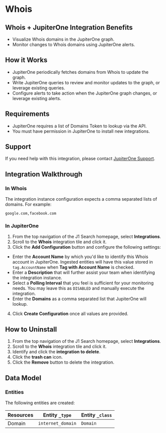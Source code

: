 # Whois

## Whois + JupiterOne Integration Benefits

*   Visualize Whois domains in the JupiterOne graph.
*   Monitor changes to Whois domains using JupiterOne alerts.

## How it Works

*   JupiterOne periodically fetches domains from Whois to update the graph.
*   Write JupiterOne queries to review and monitor updates to the graph,
    or leverage existing queries.
*   Configure alerts to take action when the JupiterOne graph changes,
    or leverage existing alerts.

## Requirements

*   JupiterOne requires a list of Domains Token to lookup via the API.
*   You must have permission in JupiterOne to install new integrations.

## Support

If you need help with this integration, please contact
[JupiterOne Support](https://support.jupiterone.io).

## Integration Walkthrough

### In Whois

The integration instance configuration expects a comma separated lists of
domains. For example:

    google.com,facebook.com

### In JupiterOne

1.  From the top navigation of the J1 Search homepage, select **Integrations**.
2.  Scroll to the **Whois** integration tile and click it.
3.  Click the **Add Configuration** button and configure the following settings:

*   Enter the **Account Name** by which you'd like to identify this Whois
    account in JupiterOne. Ingested entities will have this value stored in
    `tag.AccountName` when **Tag with Account Name** is checked.
*   Enter a **Description** that will further assist your team when identifying
    the integration instance.
*   Select a **Polling Interval** that you feel is sufficient for your monitoring
    needs. You may leave this as `DISABLED` and manually execute the integration.
*   Enter the **Domains** as a comma separated list that JupiterOne will lookup.

4.  Click **Create Configuration** once all values are provided.

## How to Uninstall

1.  From the top navigation of the J1 Search homepage, select **Integrations**.
2.  Scroll to the **Whois** integration tile and click it.
3.  Identify and click the **integration to delete**.
4.  Click the **trash can** icon.
5.  Click the **Remove** button to delete the integration.

<!-- {J1_DOCUMENTATION_MARKER_START} -->

<!--
********************************************************************************
NOTE: ALL OF THE FOLLOWING DOCUMENTATION IS GENERATED USING THE
"j1-integration document" COMMAND. DO NOT EDIT BY HAND! PLEASE SEE THE DEVELOPER
DOCUMENTATION FOR USAGE INFORMATION:

https://github.com/JupiterOne/sdk/blob/master/docs/integrations/development.md
********************************************************************************
-->

## Data Model

### Entities

The following entities are created:

| Resources | Entity `_type`    | Entity `_class` |
| --------- | ----------------- | --------------- |
| Domain    | `internet_domain` | `Domain`        |

<!--
********************************************************************************
END OF GENERATED DOCUMENTATION AFTER BELOW MARKER
********************************************************************************
-->

<!-- {J1_DOCUMENTATION_MARKER_END} -->
 
<!--  jupiterOneDocVersion=0-5-0 -->